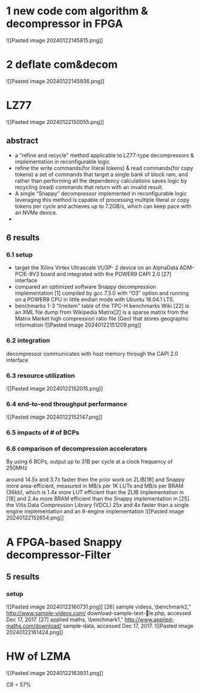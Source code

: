 

# 1 new code com algorithm & decompressor in FPGA
![[Pasted image 20240122145815.png]]

# 2 deflate com&decom
![[Pasted image 20240122145936.png]]



# LZ77 
![[Pasted image 20240122150055.png]]
## abstract
- a "refine and recycle" method applicable to LZ77-type decompressors & implementation in reconfigurable logic
- refine the write commands(for literal tokens) & read commands(for copy tokens) a set of commands that target a single bank of block ram, and rather than performing all the dependency calculations saves logic by recycling (read) commands that return with an invalid result.
- A single “Snappy” decompressor implemented in reconfigurable logic leveraging this method is capable of processing multiple literal or copy tokens per cycle and achieves up to 7.2GB/s, which can keep pace with an NVMe device.
- 



## 6 results
### 6.1 setup
- target
the Xilinx Virtex Ultrascale VU3P- 2 device on an AlphaData ADM-PCIE-9V3 board and integrated with the POWER9 CAPI 2.0 [27] interface
- compared
an optimized software Snappy decompression implementation [1] compiled by gcc 7.3.0 with “O3” option and running on a POWER9 CPU in little endian mode with Ubuntu 18.04.1 LTS.
- benchmarks
1-3 “lineitem” table of the TPC-H benchmarks
Wiki [22] is an XML file dump from Wikipedia
Matrix[2] is a sparse matrix from the Matrix Market
high compression ratio file (Geo) that stores geographic information
![[Pasted image 20240122151209.png]]
### 6.2 integration
decompressor communicates with host memory through the CAPI 2.0 interface

### 6.3 resource utilization

![[Pasted image 20240122152015.png]]
### 6.4 end-to-end throughput performance

![[Pasted image 20240122152147.png]]

### 6.5 impacts of # of BCPs


### 6.6 comparison of decompression accelerators

By using 6 BCPs, output up to 31B per cycle at a clock frequency of 250MHz

around 14.5x and 3.7x faster then the prior work on ZLIB[18] and Snappy
more area-efficient, measured in MB/s per 1K LUTs and MB/s per BRAM (36kb), which is 1.4x more LUT efficient than the ZLIB implementation in [18] and 2.4x more BRAM efficient than the Snappy implementation in [25].
the Vitis Data Compression Library (VDCL) 25x and 4x faster than a single engine implementation and an 8-engine implementation
![[Pasted image 20240122152654.png]]





# A FPGA-based Snappy decompressor-Filter


## 5 results
### setup

![[Pasted image 20240122160731.png]]
[26] sample videos, \benchmark2," http://www.sample-videos.com/
download-sample-text-le.php, accessed Dec 17, 2017.
[27] applied maths, \benchmark1," http://www.applied-maths.com/download/
sample-data, accessed Dec 17, 2017.
![[Pasted image 20240122161424.png]]



# HW of LZMA
![[Pasted image 20240122163931.png]]

CR = 57%

